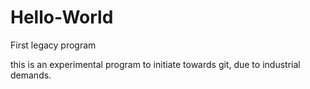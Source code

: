 # Hello-World
First legacy program 

this is an experimental program to initiate towards git, due to industrial demands.

